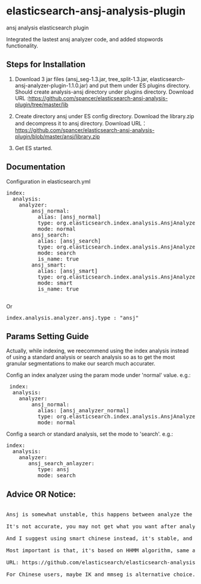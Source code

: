 elasticsearch-ansj-analysis-plugin
==================================

ansj analysis elasticsearch plugin

Integrated the lastest ansj analyzer code, and added stopwords functionality.



Steps for Installation
----------------------

1. Download 3 jar files (ansj_seg-1.3.jar,  tree_split-1.3.jar, elasticsearch-ansj-analyzer-plugin-1.1.0.jar) and put them under ES plugins directory. Should create analysis-ansj directory under plugins
   directory. Download URL :https://github.com/spancer/elasticsearch-ansj-analysis-plugin/tree/master/lib

2. Create directory ansj under ES config directory. Download the library.zip and decompress it to ansj directory.
   Download URL： https://github.com/spancer/elasticsearch-ansj-analysis-plugin/blob/master/ansj/library.zip

3. Get ES started.


Documentation
-------------
Configuration in elasticsearch.yml
<pre>
index:
  analysis:                   
    analyzer: 
        ansj_normal:
          alias: [ansj_normal]
          type: org.elasticsearch.index.analysis.AnsjAnalyzerFactory
          mode: normal		  
        ansj_search:
          alias: [ansj_search]
          type: org.elasticsearch.index.analysis.AnsjAnalyzerFactory
          mode: search
          is_name: true
        ansj_smart:
          alias: [ansj_smart]
          type: org.elasticsearch.index.analysis.AnsjAnalyzerFactory
          mode: smart
          is_name: true
 </pre>
 Or
 <pre>
index.analysis.analyzer.ansj.type : "ansj"
</pre>

Params Setting Guide
---------------------
Actually, while indexing, we reecommend using the index analysis instead of using a standard analysis or search analysis so
as to get the most granular segmentations to make our search much accurater.

Config an index analyzer using the param mode under 'normal' value. e.g.:
 <pre>
 index:
  analysis:                   
    analyzer: 
        ansj_normal:
          alias: [ansj_analyzer_normal]
          type: org.elasticsearch.index.analysis.AnsjAnalyzerFactory
          mode: normal
</pre>

Config a search or standard analysis, set the mode to 'search'. e.g.:
<pre>
index:
  analysis:                   
    analyzer: 
       ansj_search_anlayzer:
          type: ansj
          mode: search
</pre>


Advice OR Notice:
-----------------
<pre>

Ansj is somewhat unstable, this happens between analyze the similar words and sentences, or even words seperated with whitespace.

It's not accurate, you may not get what you want after analyzed. 

And I suggest using smart chinese instead, it's stable, and supported and tested by ES Team.

Most important is that, it's based on HHMM algorithm, same as ICTCLAS itself.Notice: custom-dic not supported.

URL: https://github.com/elasticsearch/elasticsearch-analysis-smartcn

For Chinese users, maybe IK and mmseg is alternative choice.
</pre>
